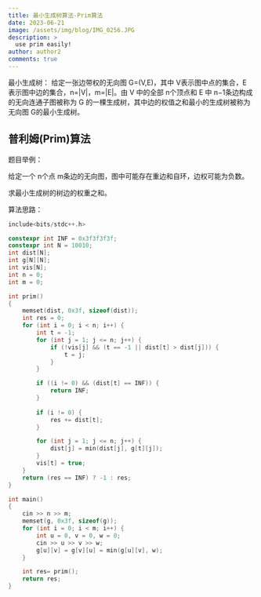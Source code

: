 ```yaml
---
title: 最小生成树算法-Prim算法
date: 2023-06-21
image: /assets/img/blog/IMG_0256.JPG
description: >
  use prim easily!
author: author2
comments: true
---
```


最小生成树： 给定一张边带权的无向图 G=(V,E)，其中 V表示图中点的集合，E 表示图中边的集合，n=|V|，m=|E|。由 V 中的全部 n个顶点和 E 中 n−1条边构成的无向连通子图被称为 G 的一棵生成树，其中边的权值之和最小的生成树被称为无向图 G的最小生成树。

## 普利姆(Prim)算法

题目举例：

给定一个 n个点 m条边的无向图，图中可能存在重边和自环，边权可能为负数。

求最小生成树的树边的权重之和。

算法思路：

```c++
include<bits/stdc++.h>

constexpr int INF = 0x3f3f3f3f;
constexpr int N = 10010;
int dist[N];
int g[N][N];
int vis[N];
int n = 0;
int m = 0;

int prim()
{
    memset(dist, 0x3f, sizeof(dist));
    int res = 0;
    for (int i = 0; i < n; i++) {
        int t = -1;
        for (int j = 1; j <= n; j++) {
            if (!vis[j] && (t == -1 || dist[t] > dist[j])) {
                t = j;
            }
        }

        if ((i != 0) && (dist[t] == INF)) {
            return INF;
        }
        
        if (i != 0) {
            res += dist[t];
        }

        for (int j = 1; j <= n; j++) {
            dist[j] = min(dist[j], g[t][j]);
        }
        vis[t] = true;
    }
    return (res == INF) ? -1 : res;
}

int main()
{
    cin >> n >> m;
    memset(g, 0x3f, sizeof(g));
    for (int i = 0; i < m; i++) {
        int u = 0, v = 0, w = 0;
        cin >> u >> v >> w;
        g[u][v] = g[v][u] = min(g[u][v], w);
    }

    int res= prim();
    return res;
}
```